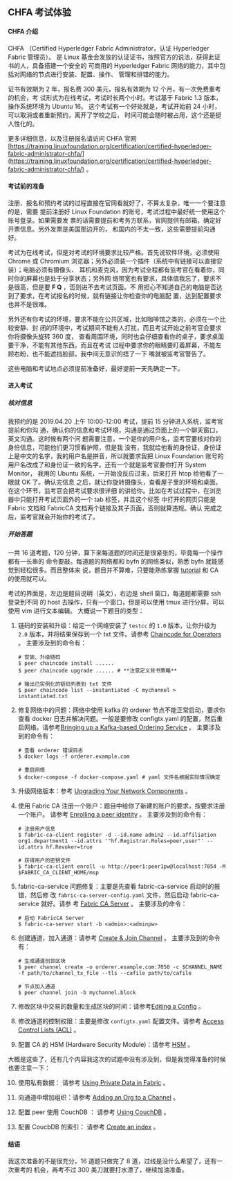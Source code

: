 ## CHFA 考试体验

#### CHFA 介绍

CHFA （Certified Hyperledger Fabric Administrator，认证 Hyperledger Fabric 管理员）。
是 Linux 基金会发放的认证证书，按照官方的说法，获得此证书的人，具备搭建一个安全的
可商用的 Hyperledger Fabric 网络的能力，其中包括对网络的节点进行安装、配置、操作、
管理和排错的能力。

证书有效期为 2 年，报名费 300 美元，报名有效期为 12 个月，有一次免费重考的机会，考
试形式为在线考试，考试时长两个小时。考试基于 Fabric 1.3 版本，操作系统环境为 Ubuntu 16。
这个考试有一个好处就是，考试开始前 24 小时，可以取消或者重新预约，离开了学校之后，
时间可能会随时被占用，这个还是挺人性化的。

更多详细信息，以及注册报名请访问 CHFA 官网 [https://training.linuxfoundation.org/certification/certified-hyperledger-fabric-administrator-chfa/](https://training.linuxfoundation.org/certification/certified-hyperledger-fabric-administrator-chfa/) 。

#### 考试前的准备

注册、报名和预约考试的过程直接在官网看就好了，不算太复杂，唯一一个要注意的是，需要
提前注册好 Linux Foundation 的账号，考试过程中最好统一使用这个账号登录。如果需要发
票的话需要提前和考务方联系，官网提供有邮箱，确定好开票信息。另外发票是美国那边开的，
和国内的不太一致，这些需要提前沟通好。

考试为在线考试，但是对考试的环境要求比较严格。首先说软件环境，必须使用　Chrome 或 
Chromium 浏览器；另外必须装一个插件（系统中有链接可以直接安装）；电脑必须有摄像头、
耳机和麦克风，因为考试全程都有监考官在看着你，同时你的屏幕也是处于分享状态；另外网
络带宽也有要求，具体值我忘了，要求不是很高，但是要 **F Q** ，否则进不去考试页面。不
用担心不知道自己的电脑是否达到了要求，在考试报名的时候，就有链接让你检查你的电脑配
置，达到配置要求也并不是很难。

另外还有你考试的环境，要求不能在公共区域，比如咖啡馆之类的，必须在一个比较安静、封
闭的环境中，考试期间不能有人打扰，而且考试开始之前考官会要求你将摄像头旋转 360 度，
查看周围环境，同时也会仔细查看你的桌子，要求桌面要干净，不能有其他东西。而且在考试
过程中要求你的眼睛要盯着屏幕，不能左顾右盼，也不能遮挡脸部，我中间无意识的捂了一下
嘴就被监考官警告了。

这些电脑和考试地点必须提前准备好，最好提前一天先确定一下。

#### 进入考试

##### 核对信息

我预约的是 2019.04.20 上午 10:00-12:00 考试，提前 15 分钟进入系统，监考官提前和你沟
通，确认你的信息和考试环境，沟通是通过页面上的一个聊天窗口，英文沟通。这时候有两个问
题需要注意，一个是你的用户名，监考官要核对你的身份信息，可能他们更习惯看护照，但是我
没有，我就给他看的身份证，身份证上是中文的名字，我的用户名是拼音，所以就要求我把 Linux 
Foundation 账号的用户名改成了和身份证一致的名字。还有一个就是监考官要你打开 System Monitor，
我用的 Ubuntu 系统，一开始没反应过来，后来打开 htop 给他看了一眼就 OK 了。确认完信息
之后，就让你旋转摄像头，查看屋子里的环境和桌面。在这个环节，监考官会把考试要求很详细
的讲给你。比如在考试过程中，在浏览器中只能打开考试页面外的一个 tab 标签，并且这个标签
中打开的网页只能是 Fabric 文档和 FabricCA 文档两个链接及其子页面，否则就算违规。确认
完成之后，监考官就会开始你的考试了。


##### 开始答题

一共 16 道考题，120 分钟，算下来每道题的时间还是很紧张的，毕竟每一个操作都有一长串的
命令要敲。每道题的网络都和 byfn 的网络类似，熟悉 byfn 就能感觉到轻松很多。而且整体来
说，题目并不算难，只要能熟练掌握 [tutorial](https://hyperledger-fabric.readthedocs.io/en/release-1.3/tutorials.html) 
和 CA 的使用就可以。

考试的界面是，左边是题目说明（英文），右边是 shell 窗口，每道题都需要 ssh 登录到不同
的 host 去操作，只有一个窗口，但是可以使用 tmux 进行分屏，可以使用 vim 进行文本编辑。
大概说一下题目的类型：

1. 链码的安装和升级：给定一个网络安装了 ```testcc``` 的 ```1.0``` 版本，让你升级为 
```2.0``` 版本，并将结果保存到一个 txt 文件。请参考 [Chaincode for Operators](https://hyperledger-fabric.readthedocs.io/en/release-1.3/chaincode4noah.html) 。
主要涉及到的命令有：
    ```
    # 安装、升级链码
    $ peer chaincode install ...... 
    $ peer chaincode upgrade ...... # **注意定义背书策略**

    # 输出已实例化的链码列表到 txt 文件
    $ peer chaincode list --instantiated -C mychannel > instantiated.txt
    ```

2. 修复网络中的问题：网络中使用 kafka 的 orderer 节点不能正常启动，要求你查看 docker 
日志并解决问题。一般是要修改 configtx.yaml 的配置，然后重启网络。请参考[Bringing up a Kafka-based Ordering Service](https://hyperledger-fabric.readthedocs.io/en/release-1.3/kafka.html) 。
主要涉及到的命令有：
    ```
    # 查看 orderer 错误日志
    $ docker logs -f orderer.example.com
    
    # 重启网络
    $ docker-compose -f docker-compose.yaml # yaml 文件名根据实际情况确定
    ```
3. 升级网络版本：参考 [Upgrading Your Network Components](https://hyperledger-fabric.readthedocs.io/en/release-1.3/upgrading_your_network_tutorial.html) 。

4. 使用 Fabric CA 注册一个账户：题目中给你了新建的账户的要求，按要求注册一个账户。
请参考 [Enrolling a peer identity](https://hyperledger-fabric-ca.readthedocs.io/en/latest/users-guide.html#registering-a-new-identity) 。
主要涉及到的命令有：
    ```
    # 注册用户信息
    $ fabric-ca-client register -d --id.name admin2 --id.affiliation org1.department1 --id.attrs '"hf.Registrar.Roles=peer,user"' --id.attrs hf.Revoker=true

    # 获得用户的密钥文件
    $ fabric-ca-client enroll -u http://peer1:peer1pw@localhost:7054 -M $FABRIC_CA_CLIENT_HOME/msp
    ```

5. fabric-ca-service 问题修复：主要是先查看 fabric-ca-service 启动时的报错，然后修
改 ```fabric-ca-server-config.yaml``` 文件，然后启动 fabric-ca-service 就好。请参
考 [Fabric CA Server](https://hyperledger-fabric-ca.readthedocs.io/en/latest/users-guide.html#initializing-the-server) 。
主要涉及的命令：
    ```
    # 启动 FabricCA Server
    $ fabric-ca-server start -b <admin>:<adminpw>
    ```

6. 创建通道，加入通道：请参考 [Create & Join Channel](https://hyperledger-fabric.readthedocs.io/en/release-1.3/build_network.html#create-join-channel) 。
主要涉及到的命令有：
    ```
    # 生成通道创世区块
    $ peer channel create -o orderer.example.com:7050 -c $CHANNEL_NAME -f path/to/channel_tx_file --tls --cafile path/to/cafile

    # 节点加入通道
    $ peer channel join -b mychannel.block
    ```

7. 修改区块中交易的数量和生成区块的时间：请参考[Editing a Config](https://hyperledger-fabric.readthedocs.io/en/release-1.3/config_update.html#editing-a-config) 。

8. 修改通道的控制权限：主要是修改 ```configtx.yaml``` 配置文件。请参考 [Access Control Lists (ACL)](https://hyperledger-fabric.readthedocs.io/en/release-1.3/access_control.html) 。

9. 配置 CA 的 HSM (Hardware Security Module)：请参考 [HSM](https://hyperledger-fabric-ca.readthedocs.io/en/latest/users-guide.html#configuring-fabric-ca-server-to-use-softhsm2) 。

大概是这些了，还有几个内容我这次的试题中没有涉及到，但是我觉得准备的时候也要注意一下：

10. 使用私有数据： 请参考 [Using Private Data in Fabric](https://hyperledger-fabric.readthedocs.io/en/release-1.3/private_data_tutorial.html) 。

11. 向通道中增加组织：请参考 [Adding an Org to a Channel](https://hyperledger-fabric.readthedocs.io/en/release-1.3/channel_update_tutorial.html) 。

12. 配置 peer 使用 CouchDB ： 请参考 [Using CouchDB](https://hyperledger-fabric.readthedocs.io/en/release-1.3/couchdb_tutorial.html) 。

13. 配置 CoucbDB 的索引： 请参考 [Create an index](https://hyperledger-fabric.readthedocs.io/en/release-1.3/couchdb_tutorial.html#create-an-index) 。

#### 结语

我这次准备的不是很充分，16 道题只做完了 8 道，过线是没什么希望了，还有一次重考的
机会，再考不过 300 美刀就要打水漂了，继续加油准备。
